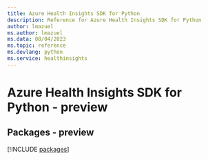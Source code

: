 ```yaml
---
title: Azure Health Insights SDK for Python
description: Reference for Azure Health Insights SDK for Python
author: lmazuel
ms.author: lmazuel
ms.data: 08/04/2023
ms.topic: reference
ms.devlang: python
ms.service: healthinsights
---
```

# Azure Health Insights SDK for Python - preview
## Packages - preview
[!INCLUDE [packages](health-insights-index.md)]